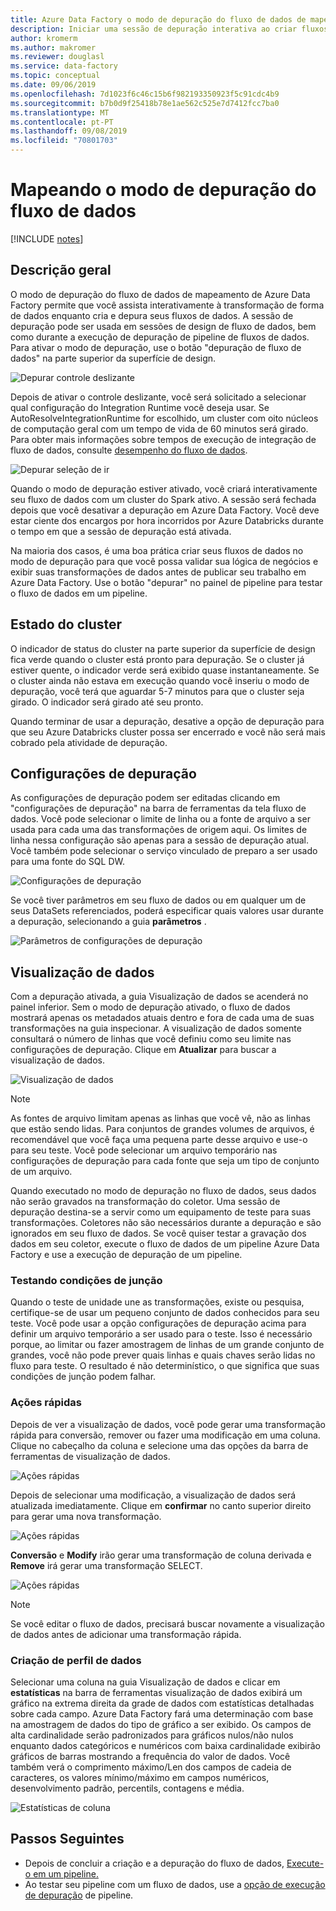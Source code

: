 ```yaml
---
title: Azure Data Factory o modo de depuração do fluxo de dados de mapeamento
description: Iniciar uma sessão de depuração interativa ao criar fluxos de dados
author: kromerm
ms.author: makromer
ms.reviewer: douglasl
ms.service: data-factory
ms.topic: conceptual
ms.date: 09/06/2019
ms.openlocfilehash: 7d1023f6c46c15b6f982193350923f5c91cdc4b9
ms.sourcegitcommit: b7b0d9f25418b78e1ae562c525e7d7412fcc7ba0
ms.translationtype: MT
ms.contentlocale: pt-PT
ms.lasthandoff: 09/08/2019
ms.locfileid: "70801703"
---
```

# <a name="mapping-data-flow-debug-mode"></a>Mapeando o modo de depuração do fluxo de dados

[!INCLUDE [notes](../../includes/data-factory-data-flow-preview.md)]

## <a name="overview"></a>Descrição geral

O modo de depuração do fluxo de dados de mapeamento de Azure Data Factory permite que você assista interativamente à transformação de forma de dados enquanto cria e depura seus fluxos de dados. A sessão de depuração pode ser usada em sessões de design de fluxo de dados, bem como durante a execução de depuração de pipeline de fluxos de dados. Para ativar o modo de depuração, use o botão "depuração de fluxo de dados" na parte superior da superfície de design.

![Depurar controle deslizante](media/data-flow/debugbutton.png "Depurar controle deslizante")

Depois de ativar o controle deslizante, você será solicitado a selecionar qual configuração do Integration Runtime você deseja usar. Se AutoResolveIntegrationRuntime for escolhido, um cluster com oito núcleos de computação geral com um tempo de vida de 60 minutos será girado. Para obter mais informações sobre tempos de execução de integração de fluxo de dados, consulte [desempenho do fluxo de dados](concepts-data-flow-performance.md#increase-size-of-your-compute-engine-in-azure-integration-runtime).

![Depurar seleção de ir](media/data-flow/debugbutton2.png "Depurar seleção de ir")

Quando o modo de depuração estiver ativado, você criará interativamente seu fluxo de dados com um cluster do Spark ativo. A sessão será fechada depois que você desativar a depuração em Azure Data Factory. Você deve estar ciente dos encargos por hora incorridos por Azure Databricks durante o tempo em que a sessão de depuração está ativada.

Na maioria dos casos, é uma boa prática criar seus fluxos de dados no modo de depuração para que você possa validar sua lógica de negócios e exibir suas transformações de dados antes de publicar seu trabalho em Azure Data Factory. Use o botão "depurar" no painel de pipeline para testar o fluxo de dados em um pipeline.

## <a name="cluster-status"></a>Estado do cluster

O indicador de status do cluster na parte superior da superfície de design fica verde quando o cluster está pronto para depuração. Se o cluster já estiver quente, o indicador verde será exibido quase instantaneamente. Se o cluster ainda não estava em execução quando você inseriu o modo de depuração, você terá que aguardar 5-7 minutos para que o cluster seja girado. O indicador será girado até seu pronto.

Quando terminar de usar a depuração, desative a opção de depuração para que seu Azure Databricks cluster possa ser encerrado e você não será mais cobrado pela atividade de depuração.

## <a name="debug-settings"></a>Configurações de depuração

As configurações de depuração podem ser editadas clicando em "configurações de depuração" na barra de ferramentas da tela fluxo de dados. Você pode selecionar o limite de linha ou a fonte de arquivo a ser usada para cada uma das transformações de origem aqui. Os limites de linha nessa configuração são apenas para a sessão de depuração atual. Você também pode selecionar o serviço vinculado de preparo a ser usado para uma fonte do SQL DW. 

![Configurações de depuração](media/data-flow/debug-settings.png "Configurações de depuração")

Se você tiver parâmetros em seu fluxo de dados ou em qualquer um de seus DataSets referenciados, poderá especificar quais valores usar durante a depuração, selecionando a guia **parâmetros** .

![Parâmetros de configurações de depuração](media/data-flow/debug-settings2.png "Parâmetros de configurações de depuração")

## <a name="data-preview"></a>Visualização de dados

Com a depuração ativada, a guia Visualização de dados se acenderá no painel inferior. Sem o modo de depuração ativado, o fluxo de dados mostrará apenas os metadados atuais dentro e fora de cada uma de suas transformações na guia inspecionar. A visualização de dados somente consultará o número de linhas que você definiu como seu limite nas configurações de depuração. Clique em **Atualizar** para buscar a visualização de dados.

![Visualização de dados](media/data-flow/datapreview.png "Visualização de dados")

> [!NOTE]
> As fontes de arquivo limitam apenas as linhas que você vê, não as linhas que estão sendo lidas. Para conjuntos de grandes volumes de arquivos, é recomendável que você faça uma pequena parte desse arquivo e use-o para seu teste. Você pode selecionar um arquivo temporário nas configurações de depuração para cada fonte que seja um tipo de conjunto de um arquivo.

Quando executado no modo de depuração no fluxo de dados, seus dados não serão gravados na transformação do coletor. Uma sessão de depuração destina-se a servir como um equipamento de teste para suas transformações. Coletores não são necessários durante a depuração e são ignorados em seu fluxo de dados. Se você quiser testar a gravação dos dados em seu coletor, execute o fluxo de dados de um pipeline Azure Data Factory e use a execução de depuração de um pipeline.

### <a name="testing-join-conditions"></a>Testando condições de junção

Quando o teste de unidade une as transformações, existe ou pesquisa, certifique-se de usar um pequeno conjunto de dados conhecidos para seu teste. Você pode usar a opção configurações de depuração acima para definir um arquivo temporário a ser usado para o teste. Isso é necessário porque, ao limitar ou fazer amostragem de linhas de um grande conjunto de grandes, você não pode prever quais linhas e quais chaves serão lidas no fluxo para teste. O resultado é não determinístico, o que significa que suas condições de junção podem falhar.

### <a name="quick-actions"></a>Ações rápidas

Depois de ver a visualização de dados, você pode gerar uma transformação rápida para conversão, remover ou fazer uma modificação em uma coluna. Clique no cabeçalho da coluna e selecione uma das opções da barra de ferramentas de visualização de dados.

![Ações rápidas](media/data-flow/quick-actions1.png "Ações rápidas")

Depois de selecionar uma modificação, a visualização de dados será atualizada imediatamente. Clique em **confirmar** no canto superior direito para gerar uma nova transformação.

![Ações rápidas](media/data-flow/quick-actions2.png "Ações rápidas")

**Conversão** e **Modify** irão gerar uma transformação de coluna derivada e **Remove** irá gerar uma transformação SELECT.

![Ações rápidas](media/data-flow/quick-actions3.png "Ações rápidas")

> [!NOTE]
> Se você editar o fluxo de dados, precisará buscar novamente a visualização de dados antes de adicionar uma transformação rápida.

### <a name="data-profiling"></a>Criação de perfil de dados

Selecionar uma coluna na guia Visualização de dados e clicar em **estatísticas** na barra de ferramentas visualização de dados exibirá um gráfico na extrema direita da grade de dados com estatísticas detalhadas sobre cada campo. Azure Data Factory fará uma determinação com base na amostragem de dados do tipo de gráfico a ser exibido. Os campos de alta cardinalidade serão padronizados para gráficos nulos/não nulos enquanto dados categóricos e numéricos com baixa cardinalidade exibirão gráficos de barras mostrando a frequência do valor de dados. Você também verá o comprimento máximo/Len dos campos de cadeia de caracteres, os valores mínimo/máximo em campos numéricos, desenvolvimento padrão, percentils, contagens e média.

![Estatísticas de coluna](media/data-flow/stats.png "Estatísticas de coluna")

## <a name="next-steps"></a>Passos Seguintes

* Depois de concluir a criação e a depuração do fluxo de dados, [Execute-o em um pipeline.](control-flow-execute-data-flow-activity.md)
* Ao testar seu pipeline com um fluxo de dados, use a [opção de execução de depuração](iterative-development-debugging.md) de pipeline.
